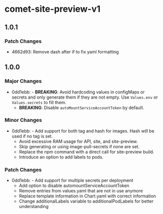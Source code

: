 # comet-site-preview-v1

## 1.0.1

### Patch Changes

- 4662d93: Remove dash after if to fix yaml formatting

## 1.0.0

### Major Changes

- 0dd1ebb: - **BREAKING**: Avoid hardcoding values in configMaps or secrets and only generate them if they are not empty. Use `Values.env` or `Values.secrets` to fill them.
  - **BREAKING**: Disable `autoMountServiceAccountToken` by default.

### Minor Changes

- 0dd1ebb: - Add support for both tag and hash for images. Hash will be used if no tag is set.
  - Avoid excessive RAM usage for API, site, and site-preview.
  - Skip generating or using image-pull-secrets if none are set.
  - Replace the npm command with a direct call for site-preview build.
  - Introduce an option to add labels to pods.

### Patch Changes

- 0dd1ebb: - Add support for multiple secrets per deployment
  - Add option to disable automountServiceAccountToken
  - Remove entries from values.yaml that are not in use anymore
  - Replace template information in Chart.yaml with correct information
  - Change additionalLabels variable to additionalPodLabels for better understanding
